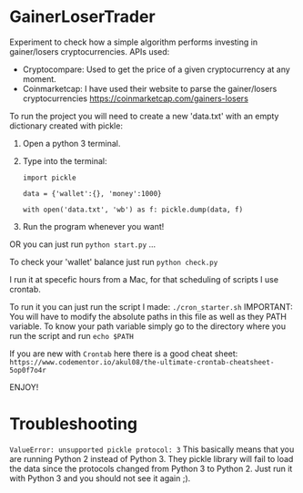 # GainerLoserTrader
Experiment to check how a simple algorithm performs investing in gainer/losers cryptocurrencies.
APIs used:
  - Cryptocompare: Used to get the price of a given cryptocurrency at any moment.
  - Coinmarketcap: I have used their website to parse the gainer/losers cryptocurrencies
      https://coinmarketcap.com/gainers-losers

To run the project you will need to create a new 'data.txt' with an empty dictionary created with pickle:

  1. Open a python 3 terminal.
  2. Type into the terminal:
  
      `import pickle`
      
      `data = {'wallet':{}, 'money':1000}`
      
      `with open('data.txt', 'wb') as f:
          pickle.dump(data, f)`
  3. Run the program whenever you want!

  OR you can just run `python start.py` ...

To check your 'wallet' balance just run `python check.py`
  
I run it at specefic hours from a Mac, for that scheduling of scripts I use crontab.

To run it you can just run the script I made: `./cron_starter.sh`
IMPORTANT: You will have to modify the absolute paths in this file as well as they PATH variable.
To know your path variable simply go to the directory where you run the script and run `echo $PATH`

If you are new with `Crontab` here there is a good cheat sheet: `https://www.codementor.io/akul08/the-ultimate-crontab-cheatsheet-5op0f7o4r`

ENJOY!


# Troubleshooting

`ValueError: unsupported pickle protocol: 3` This basically means that you are running Python 2 instead of Python 3.
They pickle library will fail to load the data since the protocols changed from Python 3 to Python 2.
Just run it with Python 3 and you should not see it again ;).